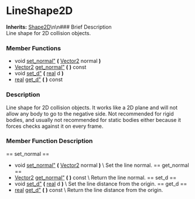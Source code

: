 #  LineShape2D  
**Inherits:** [Shape2D](class_shape2d)\\n\\n###  Brief Description  
Line shape for 2D collision objects.
###  Member Functions 
  * void [set_normal"](#set_normal) **(** [Vector2](class_vector2) normal  **)**
  * [Vector2](class_vector2) [get_normal"](#get_normal) **(** **)** const
  * void [set_d"](#set_d) **(** [real](class_real) d  **)**
  * [real](class_real) [get_d"](#get_d) **(** **)** const
###  Description  
Line shape for 2D collision objects. It works like a 2D plane and will not allow any body to go to the negative side. Not recommended for rigid bodies, and usually not recommended for static bodies either because it forces checks against it on every frame.
###  Member Function Description  
==  set_normal  ==
  * void [set_normal"](#set_normal) **(** [Vector2](class_vector2) normal  **)**
\\
Set the line normal.
==  get_normal  ==
  * [Vector2](class_vector2) [get_normal"](#get_normal) **(** **)** const
\\
Return the line normal.
==  set_d  ==
  * void [set_d"](#set_d) **(** [real](class_real) d  **)**
\\
Set the line distance from the origin.
==  get_d  ==
  * [real](class_real) [get_d"](#get_d) **(** **)** const
\\
Return the line distance from the origin.
